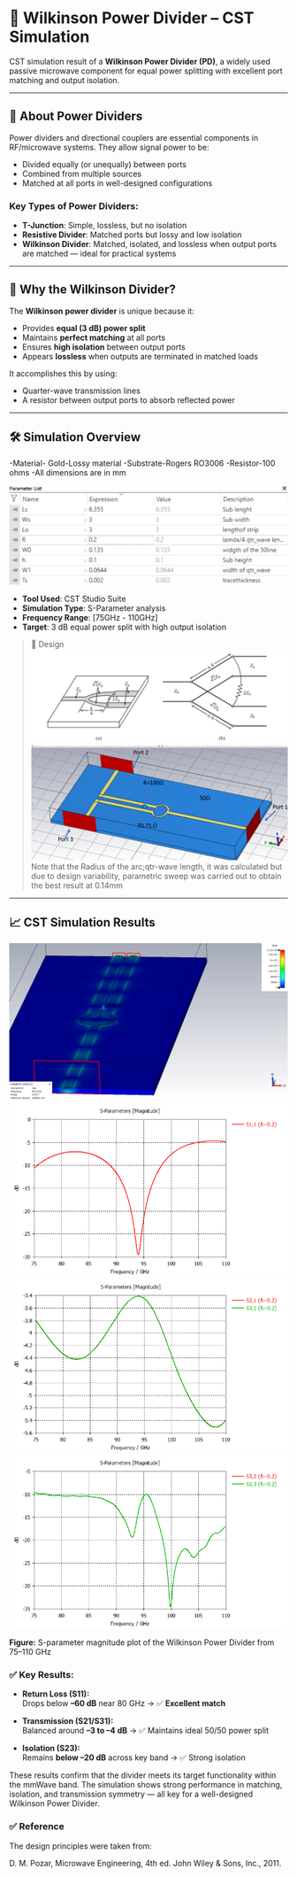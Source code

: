 # 🔀 Wilkinson Power Divider – CST Simulation

CST simulation result of a **Wilkinson Power Divider (PD)**, a widely used passive microwave component for equal power splitting with excellent port matching and output isolation.

---

## 📘 About Power Dividers

Power dividers and directional couplers are essential components in RF/microwave systems. They allow signal power to be:
- Divided equally (or unequally) between ports
- Combined from multiple sources
- Matched at all ports in well-designed configurations

### Key Types of Power Dividers:
- **T-Junction**: Simple, lossless, but no isolation
- **Resistive Divider**: Matched ports but lossy and low isolation
- **Wilkinson Divider**: Matched, isolated, and lossless when output ports are matched — ideal for practical systems

---

## 🧠 Why the Wilkinson Divider?

The **Wilkinson power divider** is unique because it:
- Provides **equal (3 dB) power split**
- Maintains **perfect matching** at all ports
- Ensures **high isolation** between output ports
- Appears **lossless** when outputs are terminated in matched loads

It accomplishes this by using:
- Quarter-wave transmission lines
- A resistor between output ports to absorb reflected power

---

## 🛠️ Simulation Overview
-Material- Gold-Lossy material
-Substrate-Rogers RO3006
-Resistor-100 ohms
-All dimensions are in mm


![Parameter](https://github.com/samueloladosu37/Wilkinson-Power-Divider-CST-Simulation/blob/main/Parameter%20List.png)
- **Tool Used**: CST Studio Suite
- **Simulation Type**: S-Parameter analysis
- **Frequency Range**: [75GHz - 110GHz]
- **Target**: 3 dB equal power split with high output isolation

> 📌 Design
![S-Parameters](https://github.com/samueloladosu37/Wilkinson-Power-Divider-CST-Simulation/blob/main/Wilkinson%20PD.png)
![Design](https://github.com/samueloladosu37/Wilkinson-Power-Divider-CST-Simulation/blob/main/PD%20Design.png)
Note that the Radius of the arc;qtr-wave length, it was calculated but due to design variability, parametric sweep was carried out to obtain the best result at 0.14mm 
---

## 📈 CST Simulation Results
![Design](https://github.com/samueloladosu37/Wilkinson-Power-Divider-CST-Simulation/blob/main/Wilkinson%20PD_09.gif)
![S-Parameters](https://github.com/samueloladosu37/Wilkinson-Power-Divider-CST-Simulation/blob/main/S11.png)
![S-Parameters](https://github.com/samueloladosu37/Wilkinson-Power-Divider-CST-Simulation/blob/main/S21%2C%20S31.png)
![S-Parameters](https://github.com/samueloladosu37/Wilkinson-Power-Divider-CST-Simulation/blob/main/s23.png)

**Figure:** S-parameter magnitude plot of the Wilkinson Power Divider from 75–110 GHz

### ✅ Key Results:

- **Return Loss (S11):**  
  Drops below **–60 dB** near 80 GHz → ✅ **Excellent match**

- **Transmission (S21/S31):**  
  Balanced around **–3 to –4 dB** → ✅ Maintains ideal 50/50 power split

- **Isolation (S23):**  
  Remains **below –20 dB** across key band → ✅ Strong isolation

These results confirm that the divider meets its target functionality within the mmWave band. The simulation shows strong performance in matching, isolation, and transmission symmetry — all key for a well-designed Wilkinson Power Divider.

### ✅ Reference
The design principles were taken from:

D. M. Pozar, Microwave Engineering, 4th ed. John Wiley & Sons, Inc., 2011.
